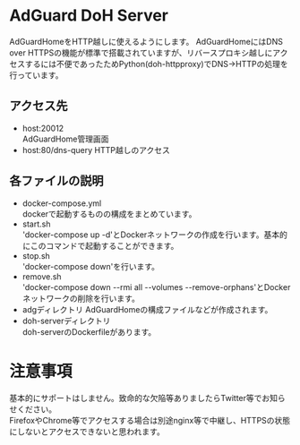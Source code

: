 # AdGuard DoH Server

AdGuardHomeをHTTP越しに使えるようにします。
AdGuardHomeにはDNS over HTTPSの機能が標準で搭載されていますが、リバースプロキシ越しにアクセスするには不便であったためPython(doh-httpproxy)でDNS→HTTPの処理を行っています。

## アクセス先
- host:20012  
AdGuardHome管理画面
- host:80/dns-query
HTTP越しのアクセス

## 各ファイルの説明
- docker-compose.yml  
dockerで起動するものの構成をまとめています。
- start.sh  
'docker-compose up -d'とDockerネットワークの作成を行います。基本的にこのコマンドで起動することができます。
- stop.sh  
'docker-compose down'を行います。
- remove.sh  
'docker-compose down --rmi all --volumes --remove-orphans'とDockerネットワークの削除を行います。
- adgディレクトリ
AdGuardHomeの構成ファイルなどが作成されます。
- doh-serverディレクトリ  
doh-serverのDockerfileがあります。

# 注意事項
基本的にサポートはしません。致命的な欠陥等ありましたらTwitter等でお知らせください。  
FirefoxやChrome等でアクセスする場合は別途nginx等で中継し、HTTPSの状態にしないとアクセスできないと思われます。